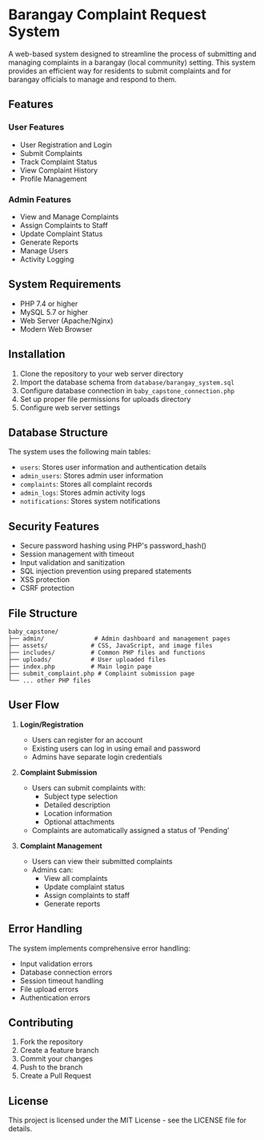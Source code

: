 # Barangay Complaint Request System

A web-based system designed to streamline the process of submitting and managing complaints in a barangay (local community) setting. This system provides an efficient way for residents to submit complaints and for barangay officials to manage and respond to them.

## Features

### User Features
- User Registration and Login
- Submit Complaints
- Track Complaint Status
- View Complaint History
- Profile Management

### Admin Features
- View and Manage Complaints
- Assign Complaints to Staff
- Update Complaint Status
- Generate Reports
- Manage Users
- Activity Logging

## System Requirements

- PHP 7.4 or higher
- MySQL 5.7 or higher
- Web Server (Apache/Nginx)
- Modern Web Browser

## Installation

1. Clone the repository to your web server directory
2. Import the database schema from `database/barangay_system.sql`
3. Configure database connection in `baby_capstone_connection.php`
4. Set up proper file permissions for uploads directory
5. Configure web server settings

## Database Structure

The system uses the following main tables:

- `users`: Stores user information and authentication details
- `admin_users`: Stores admin user information
- `complaints`: Stores all complaint records
- `admin_logs`: Stores admin activity logs
- `notifications`: Stores system notifications

## Security Features

- Secure password hashing using PHP's password_hash()
- Session management with timeout
- Input validation and sanitization
- SQL injection prevention using prepared statements
- XSS protection
- CSRF protection

## File Structure

```
baby_capstone/
├── admin/              # Admin dashboard and management pages
├── assets/            # CSS, JavaScript, and image files
├── includes/          # Common PHP files and functions
├── uploads/           # User uploaded files
├── index.php          # Main login page
├── submit_complaint.php # Complaint submission page
└── ... other PHP files
```

## User Flow

1. **Login/Registration**
   - Users can register for an account
   - Existing users can log in using email and password
   - Admins have separate login credentials

2. **Complaint Submission**
   - Users can submit complaints with:
     - Subject type selection
     - Detailed description
     - Location information
     - Optional attachments
   - Complaints are automatically assigned a status of 'Pending'

3. **Complaint Management**
   - Users can view their submitted complaints
   - Admins can:
     - View all complaints
     - Update complaint status
     - Assign complaints to staff
     - Generate reports

## Error Handling

The system implements comprehensive error handling:
- Input validation errors
- Database connection errors
- Session timeout handling
- File upload errors
- Authentication errors

## Contributing

1. Fork the repository
2. Create a feature branch
3. Commit your changes
4. Push to the branch
5. Create a Pull Request

## License

This project is licensed under the MIT License - see the LICENSE file for details.
